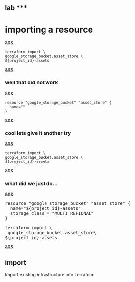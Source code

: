 <!-- .slide: data-background="#01b564" -->
## lab ***
# importing a resource

&&&

```
terraform import \
google_storage_bucket.asset_store \
${project_id}-assets
```
&&&
### well that did not work
&&&
```
resource "google_storage_bucket" "asset_store" {
  name=""
}
```
&&&
### cool lets give it another try
&&&

```
terraform import \
google_storage_bucket.asset_store \
${project_id}-assets
```
&&&
### what did we just do...
&&&

<pre>
resource <span class="fragment highlight-current-green" data-fragment-index="3">"google_storage_bucket"</span> <span class="fragment highlight-current-green" data-fragment-index="4">"asset_store"</span> {
  name=<span class="fragment highlight-current-green" data-fragment-index="5">"${project_id}-assets"</span>
  storage_class = "MULTI_REFIONAL"
}
</pre>

<pre>
terraform import \
<span class="fragment highlight-current-green" data-fragment-index="1"> <span class="fragment highlight-current-green" data-fragment-index="3">google_storage_bucket</span>.<span class="fragment highlight-current-green" data-fragment-index="4">asset_store</span></span>\
<span class="fragment highlight-current-green" data-fragment-index="2"><span class="fragment highlight-current-green" data-fragment-index="5">${project_id}-assets</span></span>
</pre>
&&&

## import
 Import existing infrastructure into Terraform<!-- .element: class="fragment" -->
